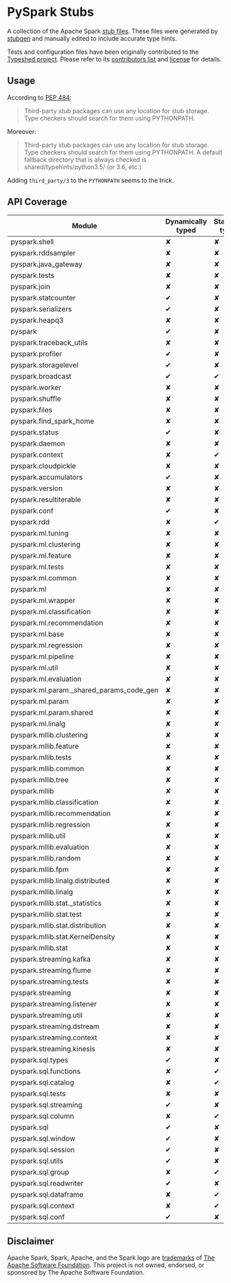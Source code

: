 # PySpark Stubs

A collection of the Apache Spark [stub files](https://www.python.org/dev/peps/pep-0484/#stub-files). These files were generated by [stubgen](https://github.com/python/mypy/blob/master/mypy/stubgen.py) and manually edited to include accurate type hints.

Tests and configuration files have been originally contributed to the [Typeshed project](https://github.com/python/typeshed/). Please refer to its [contributors list](https://github.com/python/typeshed/graphs/contributors) and [license](https://github.com/python/typeshed/blob/master/LICENSE) for details.


## Usage

According to [PEP 484](https://www.python.org/dev/peps/pep-0484/#storing-and-distributing-stub-files): 

> Third-party stub packages can use any location for stub storage. Type checkers should search for them using PYTHONPATH. 

Moreover:

> Third-party stub packages can use any location for stub storage. Type checkers should search for them using PYTHONPATH. A default fallback directory that is always checked is shared/typehints/python3.5/ (or 3.6, etc.)

Adding `third_party/3` to the `PYTHONPATH` seems to the trick.

## API Coverage

| Module                                      | Dynamically typed | Statically typed | Notes            |
|---------------------------------------------|-------------------|------------------|------------------|
| pyspark.shell                               | ✘                 | ✘                |                  |
| pyspark.rddsampler                          | ✘                 | ✘                |                  |
| pyspark.java\_gateway                       | ✘                 | ✘                |                  |
| pyspark.tests                               | ✘                 | ✘                |                  |
| pyspark.join                                | ✘                 | ✘                |                  |
| pyspark.statcounter                         | ✔                 | ✘                |                  |
| pyspark.serializers                         | ✔                 | ✘                |                  |
| pyspark.heapq3                              | ✘                 | ✘                |                  |
| pyspark                                     | ✔                 | ✘                |                  |
| pyspark.traceback\_utils                    | ✘                 | ✘                |                  |
| pyspark.profiler                            | ✔                 | ✘                |                  |
| pyspark.storagelevel                        | ✔                 | ✘                |                  |
| pyspark.broadcast                           | ✔                 | ✔                | Mixed            |
| pyspark.worker                              | ✘                 | ✘                |                  |
| pyspark.shuffle                             | ✘                 | ✘                |                  |
| pyspark.files                               | ✘                 | ✘                |                  |
| pyspark.find\_spark\_home                   | ✘                 | ✘                |                  |
| pyspark.status                              | ✔                 | ✘                |                  |
| pyspark.daemon                              | ✘                 | ✘                |                  |
| pyspark.context                             | ✘                 | ✔                |                  |
| pyspark.cloudpickle                         | ✘                 | ✘                |                  |
| pyspark.accumulators                        | ✔                 | ✘                |                  |
| pyspark.version                             | ✘                 | ✘                |                  |
| pyspark.resultiterable                      | ✘                 | ✘                |                  |
| pyspark.conf                                | ✔                 | ✘                |                  |
| pyspark.rdd                                 | ✘                 | ✔                |                  |
| pyspark.ml.tuning                           | ✘                 | ✘                |                  |
| pyspark.ml.clustering                       | ✘                 | ✘                |                  |
| pyspark.ml.feature                          | ✘                 | ✘                |                  |
| pyspark.ml.tests                            | ✘                 | ✘                |                  |
| pyspark.ml.common                           | ✘                 | ✘                |                  |
| pyspark.ml                                  | ✘                 | ✘                |                  |
| pyspark.ml.wrapper                          | ✘                 | ✘                |                  |
| pyspark.ml.classification                   | ✘                 | ✘                |                  |
| pyspark.ml.recommendation                   | ✘                 | ✘                |                  |
| pyspark.ml.base                             | ✘                 | ✘                |                  |
| pyspark.ml.regression                       | ✘                 | ✘                |                  |
| pyspark.ml.pipeline                         | ✘                 | ✘                |                  |
| pyspark.ml.util                             | ✘                 | ✘                |                  |
| pyspark.ml.evaluation                       | ✘                 | ✘                |                  |
| pyspark.ml.param._shared_params\_code\_gen  | ✘                 | ✘                |                  |
| pyspark.ml.param                            | ✘                 | ✘                |                  |
| pyspark.ml.param.shared                     | ✘                 | ✘                |                  |
| pyspark.ml.linalg                           | ✘                 | ✘                |                  |
| pyspark.mllib.clustering                    | ✘                 | ✘                |                  |
| pyspark.mllib.feature                       | ✘                 | ✘                |                  |
| pyspark.mllib.tests                         | ✘                 | ✘                |                  |
| pyspark.mllib.common                        | ✘                 | ✘                |                  |
| pyspark.mllib.tree                          | ✘                 | ✘                |                  |
| pyspark.mllib                               | ✘                 | ✘                |                  |
| pyspark.mllib.classification                | ✘                 | ✘                |                  |
| pyspark.mllib.recommendation                | ✘                 | ✘                |                  |
| pyspark.mllib.regression                    | ✘                 | ✘                |                  |
| pyspark.mllib.util                          | ✘                 | ✘                |                  |
| pyspark.mllib.evaluation                    | ✘                 | ✘                |                  |
| pyspark.mllib.random                        | ✘                 | ✘                |                  |
| pyspark.mllib.fpm                           | ✘                 | ✘                |                  |
| pyspark.mllib.linalg.distributed            | ✘                 | ✘                |                  |
| pyspark.mllib.linalg                        | ✘                 | ✘                |                  |
| pyspark.mllib.stat._statistics              | ✘                 | ✘                |                  |
| pyspark.mllib.stat.test                     | ✘                 | ✘                |                  |
| pyspark.mllib.stat.distribution             | ✘                 | ✘                |                  |
| pyspark.mllib.stat.KernelDensity            | ✘                 | ✘                |                  |
| pyspark.mllib.stat                          | ✘                 | ✘                |                  |
| pyspark.streaming.kafka                     | ✘                 | ✘                |                  |
| pyspark.streaming.flume                     | ✘                 | ✘                |                  |
| pyspark.streaming.tests                     | ✘                 | ✘                |                  |
| pyspark.streaming                           | ✘                 | ✘                |                  |
| pyspark.streaming.listener                  | ✘                 | ✘                |                  |
| pyspark.streaming.util                      | ✘                 | ✘                |                  |
| pyspark.streaming.dstream                   | ✘                 | ✘                |                  |
| pyspark.streaming.context                   | ✘                 | ✘                |                  |
| pyspark.streaming.kinesis                   | ✘                 | ✘                |                  |
| pyspark.sql.types                           | ✔                 | ✘                |                  |
| pyspark.sql.functions                       | ✘                 | ✔                |                  |
| pyspark.sql.catalog                         | ✘                 | ✔                |                  |
| pyspark.sql.tests                           | ✘                 | ✘                |                  |
| pyspark.sql.streaming                       | ✔                 | ✘                |                  |
| pyspark.sql.column                          | ✘                 | ✔                |                  |
| pyspark.sql                                 | ✔                 | ✘                |                  |
| pyspark.sql.window                          | ✔                 | ✘                |                  |
| pyspark.sql.session                         | ✔                 | ✘                |                  |
| pyspark.sql.utils                           | ✔                 | ✘                |                  |
| pyspark.sql.group                           | ✘                 | ✔                |                  |
| pyspark.sql.readwriter                      | ✔                 | ✘                |                  |
| pyspark.sql.dataframe                       | ✘                 | ✔                |                  |
| pyspark.sql.context                         | ✘                 | ✔                |                  |
| pyspark.sql.conf                            | ✔                 | ✘                |                  |




## Disclaimer

Apache Spark, Spark, Apache, and the Spark logo are <a href="https://www.apache.org/foundation/marks/">trademarks</a> of
  <a href="http://www.apache.org">The Apache Software Foundation</a>. This project is not owned, endorsed, or sponsored by The Apache Software Foundation.
